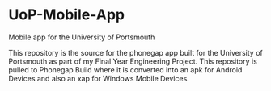 UoP-Mobile-App
==============

Mobile app for the University of Portsmouth

This repository is the source for the phonegap app built for the University of Portsmouth as part of my Final Year Engineering Project.
This repository is pulled to Phonegap Build where it is converted into an apk for Android Devices and also an xap for Windows Mobile Devices.
